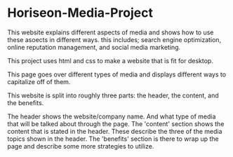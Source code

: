 # Horiseon-Media-Project
This website explains different aspects of media and shows how to use these asoects in different ways.
this includes; search engine optimization, online reputation management, and social media marketing.

This project uses html and css to make a website that is fit for desktop.

This page goes over different types of media and displays different ways to capitalize off of them.

This website is split into roughly three parts: the header, the content, and the benefits.

The header shows the website/company name. And what type of media that will be talked about through the page. The 'content' section shows the content that is stated in the header. These describe the three of the media topics shown in the header. The 'benefits' section is there to wrap up the page and describe some more strategies to utilize.
